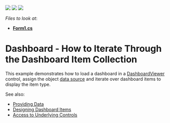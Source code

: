 <!-- default badges list -->
![](https://img.shields.io/endpoint?url=https://codecentral.devexpress.com/api/v1/VersionRange/128580554/18.2.3%2B)
[![](https://img.shields.io/badge/Open_in_DevExpress_Support_Center-FF7200?style=flat-square&logo=DevExpress&logoColor=white)](https://supportcenter.devexpress.com/ticket/details/T136381)
[![](https://img.shields.io/badge/📖_How_to_use_DevExpress_Examples-e9f6fc?style=flat-square)](https://docs.devexpress.com/GeneralInformation/403183)
<!-- default badges end -->
<!-- default file list -->
*Files to look at*:

* **[Form1.cs](./CS/NewProject/Form1.cs)**
<!-- default file list end -->
# Dashboard - How to Iterate Through the Dashboard Item Collection

This example demonstrates how to load a dashboard in a [DashboardViewer](https://docs.devexpress.com/Dashboard/116975) control, assign the object [data source](https://docs.devexpress.com/Dashboard/16914) and iterate over dashboard items to display the item type.

See also:

* [Providing Data](https://docs.devexpress.com/Dashboard/16914)
* [Designing Dashboard Items](https://docs.devexpress.com/Dashboard/12141)
* [Access to Underlying Controls](https://docs.devexpress.com/Dashboard/18019)
